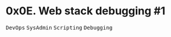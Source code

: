 # 0x0E. Web stack debugging #1

<kbd>DevOps</kbd> <kbd>SysAdmin</kbd> <kbd>Scripting</kbd> <kbd>Debugging</kbd>
